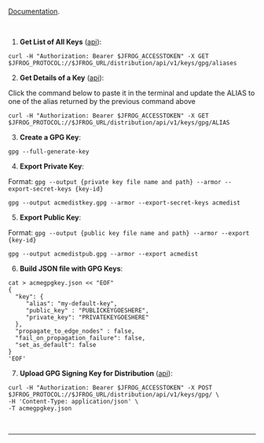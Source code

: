<!-- Distribution - GPG Keys management -->

[Documentation](https://www.jfrog.com/confluence/display/JFROG/GPG+Signing).

<br/>


1. **Get List of All Keys** ([api](https://www.jfrog.com/confluence/display/JFROG/Distribution+REST+API#DistributionRESTAPI-GetKeysList)):  

  ```execute
  curl -H "Authorization: Bearer $JFROG_ACCESSTOKEN" -X GET $JFROG_PROTOCOL://$JFROG_URL/distribution/api/v1/keys/gpg/aliases
  ```

2. **Get Details of a Key** ([api](https://www.jfrog.com/confluence/display/JFROG/Distribution+REST+API#DistributionRESTAPI-GetKey)):  

  Click the command below to paste it in the terminal and update the ALIAS to one of the alias returned by the previous command above
  ```copy-and-edit
  curl -H "Authorization: Bearer $JFROG_ACCESSTOKEN" -X GET $JFROG_PROTOCOL://$JFROG_URL/distribution/api/v1/keys/gpg/ALIAS
  ```

3. **Create a GPG Key**:  

  ```copy-and-edit
  gpg --full-generate-key
  ```

4. **Export Private Key**:  

  Format: `gpg --output {private key file name and path} --armor --export-secret-keys {key-id}`

  ```copy-and-edit
  gpg --output acmedistkey.gpg --armor --export-secret-keys acmedist
  ```

5. **Export Public Key**:  

  Format: `gpg --output {public key file name and path} --armor --export {key-id}`

  ```copy-and-edit
  gpg --output acmedistpub.gpg --armor --export acmedist
  ```


6. **Build JSON file with GPG Keys**:  

  ```copy-and-edit
  cat > acmegpgkey.json << "EOF"
  {
    "key": {
       "alias": "my-default-key",
       "public_key" : "PUBLICKEYGOESHERE",
       "private_key": "PRIVATEKEYGOESHERE"
    },
    "propagate_to_edge_nodes" : false,
    "fail_on_propagation_failure": false,
    "set_as_default": false
  }  
  'EOF'
  ```


7. **Upload GPG Signing Key for Distribution** ([api](https://www.jfrog.com/confluence/display/JFROG/Distribution+REST+API#DistributionRESTAPI-UploadandPropagateGPGSigningKeysforDistribution)):  

  ```copy-and-edit
  curl -H "Authorization: Bearer $JFROG_ACCESSTOKEN" -X POST $JFROG_PROTOCOL://$JFROG_URL/distribution/api/v1/keys/gpg/ \ 
  -H 'Content-Type: application/json' \
  -T acmegpgkey.json
  ```

<br/>

---